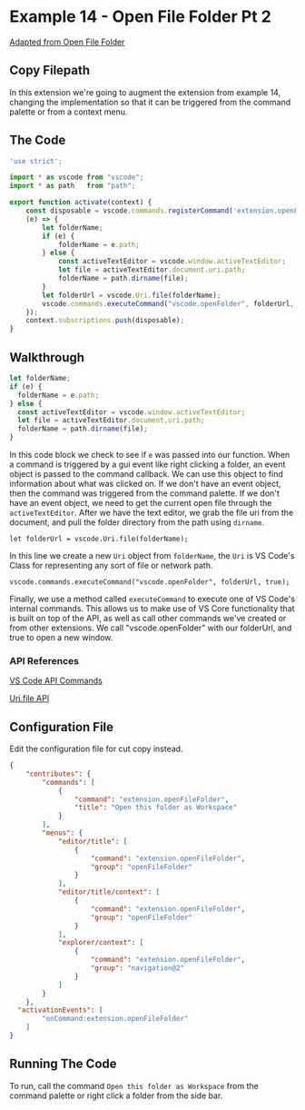 # Example 14 - Open File Folder Pt 2

[Adapted from Open File Folder](https://github.com/auchenberg/vscode-open-file-folder)

## Copy Filepath

In this extension we're going to augment the extension from example 14,
changing the implementation so that it can be triggered from the
command palette or from a context menu.

## The Code

```typescript
'use strict';

import * as vscode from "vscode";
import * as path   from "path";

export function activate(context) {
    const disposable = vscode.commands.registerCommand('extension.openFileFolder',
    (e) => {
        let folderName;
        if (e) {
            folderName = e.path;
        } else {
            const activeTextEditor = vscode.window.activeTextEditor;
            let file = activeTextEditor.document.uri.path;
            folderName = path.dirname(file);
        }
        let folderUrl = vscode.Uri.file(folderName);
        vscode.commands.executeCommand("vscode.openFolder", folderUrl, true);
    });
    context.subscriptions.push(disposable);
}
```

## Walkthrough

```typescript
let folderName;
if (e) {
  folderName = e.path;
} else {
  const activeTextEditor = vscode.window.activeTextEditor;
  let file = activeTextEditor.document.uri.path;
  folderName = path.dirname(file);
}
```

In this code block we check to see if `e` was passed into our function. When a
command is triggered by a gui event like right clicking a folder, an event
object is passed to the command callback. We can use this object to find
information about what was clicked on. If we don't have an event object,
then the command was triggered from the command palette. If we don't have an
event object, we need to get the current open file through the `activeTextEditor`.
After we have the text editor, we grab the file uri from the document, and pull
the folder directory from the path using `dirname`.

`let folderUrl = vscode.Uri.file(folderName);`

In this line we create a new `Uri` object from `folderName`, the `Uri` is VS
Code's Class for representing any sort of file or network path.

`vscode.commands.executeCommand("vscode.openFolder", folderUrl, true);`

Finally, we use a method called `executeCommand` to execute one of VS Code's
internal commands. This allows us to make use of VS Core functionality that is
built on top of the API, as well as call other commands we've created or from
other extensions. We call "vscode.openFolder" with our folderUrl, and true to
open a new window.

### API References

[VS Code API Commands](https://code.visualstudio.com/docs/extensionAPI/vscode-api-commands)

[Uri.file API](https://code.visualstudio.com/docs/extensionAPI/vscode-api#Uri.file)

## Configuration File

Edit the configuration file for cut copy instead.

```json
{
	"contributes": {
		"commands": [
			{
				"command": "extension.openFileFolder",
				"title": "Open this folder as Workspace"
			}
		],
		"menus": {
			"editor/title": [
				{
					"command": "extension.openFileFolder",
					"group": "openFileFolder"
				}
			],			
			"editor/title/context": [
				{
					"command": "extension.openFileFolder",
					"group": "openFileFolder"
				}
			],
			"explorer/context": [
				{
					"command": "extension.openFileFolder",
					"group": "navigation@2"
				}
			]
		}
	},
  "activationEvents": [
        "onCommand:extension.openFileFolder"
    ]
}
```

## Running The Code

To run, call the command `Open this folder as Workspace` from the command
palette or right click a folder from the side bar.
